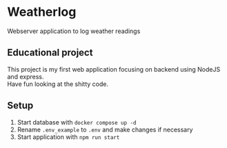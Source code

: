 # Weatherlog
Webserver application to log weather readings

## Educational project
This project is my first web application focusing on backend using NodeJS and express.\
Have fun looking at the shitty code.

## Setup

1. Start database with `docker compose up -d`
2. Rename `.env_example` to `.env` and make changes if necessary
3. Start application with `npm run start`
